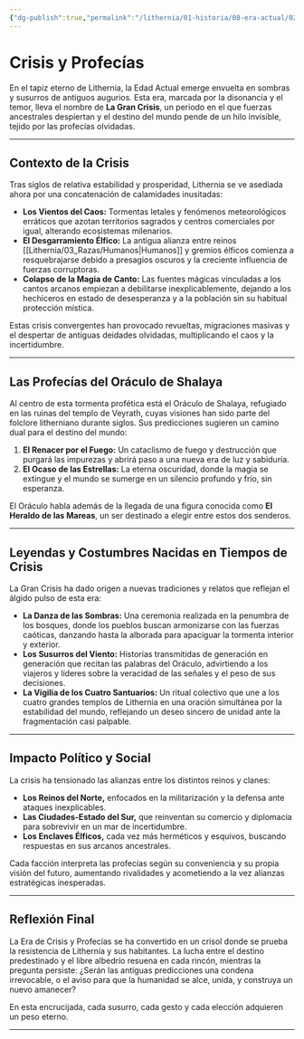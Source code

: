 ```yaml
---
{"dg-publish":true,"permalink":"/lithernia/01-historia/08-era-actual/02-crisis-y-profecias/","title":"Crisis y Profecías","tags":["lithernia","era","lore"]}
---
```


# Crisis y Profecías

En el tapiz eterno de Lithernia, la Edad Actual emerge envuelta en sombras y susurros de antiguos augurios. Esta era, marcada por la disonancia y el temor, lleva el nombre de **La Gran Crisis**, un periodo en el que fuerzas ancestrales despiertan y el destino del mundo pende de un hilo invisible, tejido por las profecías olvidadas.

---

## Contexto de la Crisis

Tras siglos de relativa estabilidad y prosperidad, Lithernia se ve asediada ahora por una concatenación de calamidades inusitadas:

- **Los Vientos del Caos:** Tormentas letales y fenómenos meteorológicos erráticos que azotan territorios sagrados y centros comerciales por igual, alterando ecosistemas milenarios.
- **El Desgarramiento Élfico:** La antigua alianza entre reinos [[Lithernia/03_Razas/Humanos\|Humanos]] y gremios élficos comienza a resquebrajarse debido a presagios oscuros y la creciente influencia de fuerzas corruptoras.
- **Colapso de la Magia de Canto:** Las fuentes mágicas vinculadas a los cantos arcanos empiezan a debilitarse inexplicablemente, dejando a los hechiceros en estado de desesperanza y a la población sin su habitual protección mística.

Estas crisis convergentes han provocado revueltas, migraciones masivas y el despertar de antiguas deidades olvidadas, multiplicando el caos y la incertidumbre.

---

## Las Profecías del Oráculo de Shalaya

Al centro de esta tormenta profética está el Oráculo de Shalaya, refugiado en las ruinas del templo de Veyrath, cuyas visiones han sido parte del folclore litherniano durante siglos. Sus predicciones sugieren un camino dual para el destino del mundo:

1. **El Renacer por el Fuego:** Un cataclismo de fuego y destrucción que purgará las impurezas y abrirá paso a una nueva era de luz y sabiduría.
2. **El Ocaso de las Estrellas:** La eterna oscuridad, donde la magia se extingue y el mundo se sumerge en un silencio profundo y frío, sin esperanza.

El Oráculo habla además de la llegada de una figura conocida como **El Heraldo de las Mareas**, un ser destinado a elegir entre estos dos senderos.

---

## Leyendas y Costumbres Nacidas en Tiempos de Crisis

La Gran Crisis ha dado origen a nuevas tradiciones y relatos que reflejan el álgido pulso de esta era:

- **La Danza de las Sombras:** Una ceremonia realizada en la penumbra de los bosques, donde los pueblos buscan armonizarse con las fuerzas caóticas, danzando hasta la alborada para apaciguar la tormenta interior y exterior.
- **Los Susurros del Viento:** Historias transmitidas de generación en generación que recitan las palabras del Oráculo, advirtiendo a los viajeros y líderes sobre la veracidad de las señales y el peso de sus decisiones.
- **La Vigilia de los Cuatro Santuarios:** Un ritual colectivo que une a los cuatro grandes templos de Lithernia en una oración simultánea por la estabilidad del mundo, reflejando un deseo sincero de unidad ante la fragmentación casi palpable.

---

## Impacto Político y Social

La crisis ha tensionado las alianzas entre los distintos reinos y clanes:

- **Los Reinos del Norte,** enfocados en la militarización y la defensa ante ataques inexplicables.
- **Las Ciudades-Estado del Sur,** que reinventan su comercio y diplomacia para sobrevivir en un mar de incertidumbre.
- **Los Enclaves Élficos,** cada vez más herméticos y esquivos, buscando respuestas en sus arcanos ancestrales.

Cada facción interpreta las profecías según su conveniencia y su propia visión del futuro, aumentando rivalidades y acometiendo a la vez alianzas estratégicas inesperadas.

---

## Reflexión Final

La Era de Crisis y Profecías se ha convertido en un crisol donde se prueba la resistencia de Lithernia y sus habitantes. La lucha entre el destino predestinado y el libre albedrío resuena en cada rincón, mientras la pregunta persiste: ¿Serán las antiguas predicciones una condena irrevocable, o el aviso para que la humanidad se alce, unida, y construya un nuevo amanecer?

En esta encrucijada, cada susurro, cada gesto y cada elección adquieren un peso eterno.

---